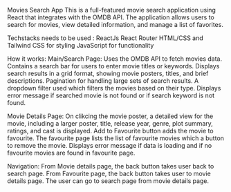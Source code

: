 Movies Search App
This is a full-featured movie search application using React that integrates with the OMDB API. The application  allows users to search for movies, view detailed information, and manage a list of favorites.

Techstacks needs to be used : 
ReactJs
React Router
HTML/CSS and Tailwind CSS for styling
JavaScript for functionality

How it works:
Main/Search Page:
Uses the OMDB API to fetch movies data.
Contains a search bar for users to enter movie titles or keywords.
Displays search results in a grid format, showing movie posters, titles, and brief descriptions.
Pagination for handling large sets of search results.
A dropdown filter used which filters the movies based on their type.
Displays error message if searched movie is not found or if search keyword is not found.

Movie Details Page:
On clikcing the movie poster, a detailed view for the movie, including a larger poster, title, release year, genre, plot summary, ratings, and cast is displayed.
Add to Favourite button adds the movie to favourite.
The favourite page lists the list of favourite movies which a button to remove the movie. 
Displays error message if data is loading and if no favourite movies are found in favourite page.

Navigation:
From Movie details page, the back button takes user back to search page.
From Favourite page, the back button takes user to movie details page.
The user can go to search page from movie details page.






